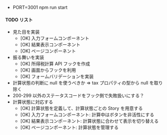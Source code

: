 - PORT=3001 npm run start

#### TODO リスト

- 見た目を実装
  - [OK] 入力フォームコンポーネント
  - [OK] 結果表示コンポーネント
  - [OK] ページコンポーネント
- 振る舞いを実装
  - [OK] 所得税計算 API フックを作成
  - [OK] 画面からフックを利用
  - [OK] フォームバリデーションを実装
- 計算状態の判断に null を使うべきか => tax プロパティの型から null を取り除く
- 200-299 以外のステータスコードをフック側で失敗扱いにする？
- 計算状態に対応する
  - [OK] 計算状態を定義して、計算状態ごとの Story を用意する
  - [OK] 入力フォームコンポーネント: 計算中はボタンを非活性にする
  - [OK] 結果表示コンポーネント: 計算状態に合わせて表示を切り替える
  - [OK] ページコンポーネント: 計算状態を管理する
